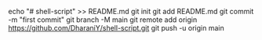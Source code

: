 echo "# shell-script" >> README.md
git init
git add README.md
git commit -m "first commit"
git branch -M main
git remote add origin https://github.com/DharaniY/shell-script.git
git push -u origin main